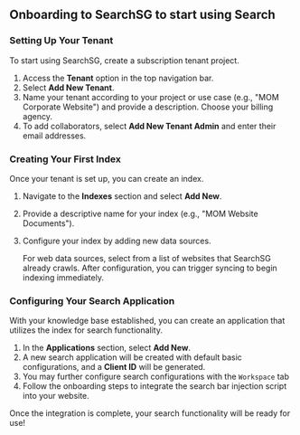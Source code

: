 
## Onboarding to SearchSG to start using Search

### Setting Up Your Tenant

To start using SearchSG, create a subscription tenant project.

1. Access the **Tenant** option in the top navigation bar.
2. Select **Add New Tenant**.
3. Name your tenant according to your project or use case (e.g., "MOM Corporate Website") and provide a description. Choose your billing agency.
4. To add collaborators, select **Add New Tenant Admin** and enter their email addresses.

### Creating Your First Index

Once your tenant is set up, you can create an index.

1. Navigate to the **Indexes** section and select **Add New**.
2. Provide a descriptive name for your index (e.g., "MOM Website Documents").
3. Configure your index by adding new data sources.

    For web data sources, select from a list of websites that SearchSG already crawls. After configuration, you can trigger syncing to begin indexing immediately.

### Configuring Your Search Application

With your knowledge base established, you can create an application that utilizes the index for search functionality.

1. In the **Applications** section, select **Add New**.
2. A new search application will be created with default basic configurations, and a **Client ID** will be generated.
3. You may further configure search configurations with the `Workspace` tab
4. Follow the onboarding steps to integrate the search bar injection script into your website.

Once the integration is complete, your search functionality will be ready for use!
